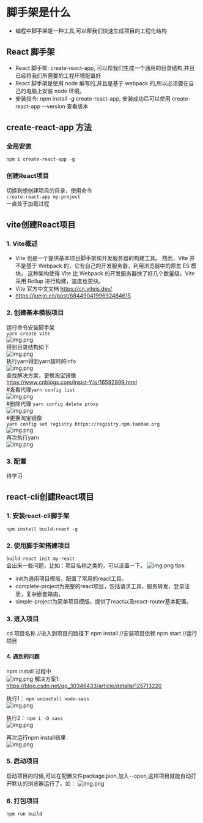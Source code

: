 # 脚手架是什么
+ 编程中脚手架是一种工具,可以帮我们快速生成项目的工程化结构
##  React 脚手架
  + React 脚手架: create-react-app, 可以帮我们生成一个通用的目录结构,并且已经将我们所需要的工程环境配置好
  +  React 脚手架是使用 node 编写的,并且是基于 webpack 的,所以必须要在自己的电脑上安装 node 环境。
  + 安装指令: npm install -g create-react-app, 安装成功后可以使用 create-react-app --version 查看版本
## create-react-app 方法
### 全局安装
`npm i create-react-app -g`
### 创建React项目
切换到想创建项目的目录，使用命令  
`create-react-app my-project`  
一直处于加载过程

## vite创建React项目
### 1. Vite概述
+ Vite 也是一个提供基本项目脚手架和开发服务器的构建工具。 然而，Vite 并不是基于 Webpack 的，它有自己的开发服务器，利用浏览器中的原生 ES 模块。 这种架构使得 Vite 比 Webpack 的开发服务器快了好几个数量级。Vite 采用 Rollup 进行构建，速度也更快。
+ Vite 官方中文文档 https://cn.vitejs.dev/
+ https://juejin.cn/post/6844904199692484615
### 2. 创建基本模板项目
运行命令安装脚手架  
`yarn create vite`  
![img.png](png/vite-project.png)  
得到目录结构如下  
![img.png](png/vite-init-tree.png)    
执行yarn得到yarn超时的info  
![img.png](png/yarn-timeout.png)  
查找解决方案，更换淘宝镜像  
https://www.cnblogs.com/Insist-Y/p/16592899.html  
#查看代理`yarn config list`  
![img.png](png/info-yarn-config-list.png)  
#删除代理 `yarn config delete proxy`  
![img.png](png/delete-config.png)  
#更换淘宝镜像  
`yarn config set registry https://registry.npm.taobao.org`  
![img.png](png/change-config.png)  
再次执行yarn  
![img.png](png/retrying-yarn-result.png)

### 3. 配置
待学习

## react-cli创建React项目
### 1. 安装react-cli脚手架
`npm install build-react -g`
### 2. 使用脚手架搭建项目
`build-react init my-react`  
会出来一些问题，比如：项目名称之类的，可以设置一下。
![img.png](png/build-react.png)
tips:
+ init为通用项目模版，配置了常用的react工具。
+ complete-project为完整的react项目，包括请求工具，服务转发，登录注册，复杂嵌套路由。
+ simple-project为简单项目模版，提供了react以及react-router基本配置。
### 3. 进入项目
cd 项目名称 //进入到项目的路径下
npm install //安装项目依赖
npm start //运行项目
#### 4. 遇到的问题
npm install 过程中  
![img.png](png/erro.png)
解决方案1:
https://blog.csdn.net/qq_30346433/article/details/125713220

执行1：
`npm uninstall node-sass`  
![img.png](png/uninstall-sass.png)

执行2：
`npm i -D sass`   
![img.png](png/install-sass.png)

再次运行npm install结果  
![img.png](png/re-install.png)

### 5. 启动项目
启动项目的时候,可以在配置文件package.json,加入--open,这样项目就能自动打开默认的浏览器运行了。如：
![img.png](png/package-json.png)

### 6. 打包项目
`npm run build`
